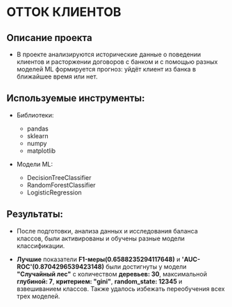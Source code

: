 # ОТТОК КЛИЕНТОВ

## Описание проекта 
   
   - В проекте анализируются исторические данные о поведении клиентов и расторжении договоров с банком и с помощью разных моделей ML формируется прогноз: уйдёт клиент из банка в ближайшее время или нет. 
  
## Используемые инструменты:
 
  - Библиотеки:
       - pandas
       - sklearn
       - numpy
       - matplotlib


  - Модели ML:
       - DecisionTreeClassifier
       - RandomForestClassifier
       - LogisticRegression 
 
## Результаты: 

   - После подготовки, анализа данных и исследования баланса классов, были активированы и обучены разные модели классификации. 
   
   
   
   - **Лучшие** показатели **F1-меры(0.6588235294117648)** и **'AUC-ROC'(0.8704296539423148)** были достигнуты у модели **"Случайный лес"** с количеством **деревьев: 30**, максимальной **глубиной: 7**, **критерием: "gini"**,  **random_state: 12345** и взвешиванием классов. Также удалось избежать переобучения всех трех моделей.